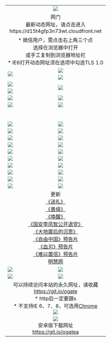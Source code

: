 ﻿<table>
  <tr></tr>
  <tr><td colspan=2 align=center><img src="https://cloud.githubusercontent.com/assets/11880933/13434984/f430fae2-e012-11e5-814f-c2df1e82b247.jpg" /></td></tr>
  <tr><td colspan=2 align=center>网门<br>最新动态网址，请点击进入
<br>https://d15t4gfp3n73wt.cloudfront.net
    </td>
  </tr>
  <tr>
    <td colspan=2 align=center>* 微信用户，需点击右上角三个点<br>选择在浏览器中打开<br>或手工复制到浏览器地址栏
    <br>* IE6打开动态网址须在选项中勾选TLS 1.0</td>
  </tr>
  <tr>
    <td rowspan=2><a href="https://d15t4gfp3n73wt.cloudfront.net/ogUP.aspx?name=11DKC.mp4&list=11DKC" target="_blank"><img src="https://d15t4gfp3n73wt.cloudfront.net/Up/11DKC1.jpg" /></a></td> 
    <td><div><a href="https://d15t4gfp3n73wt.cloudfront.net/ogUP.aspx?name=LRWS.mp4&list=LRWS" target="_blank"><img src="https://d15t4gfp3n73wt.cloudfront.net/Up/LRWS.jpg" /></a></td>
   </tr>
  <tr>
    <td><a href="https://d15t4gfp3n73wt.cloudfront.net/ogNiceVedio.aspx" target="_blank"><img src="https://d15t4gfp3n73wt.cloudfront.net/Up/11TGKDY.jpg" /></a></td>
  </tr>
  <tr>
    <td><a href="https://d15t4gfp3n73wt.cloudfront.net/ogUP.aspx?name=JQR.mp4&count=2" target="_blank"><img src="https://d15t4gfp3n73wt.cloudfront.net/Up/JQR.jpg" /></a></td>   
    <td rowspan=2><a href="https://d15t4gfp3n73wt.cloudfront.net/ogUP.aspx?name=JP.mp4&count=9" target="_blank"><img src="https://d15t4gfp3n73wt.cloudfront.net/Up/JP.jpg" /></td>
  </tr>
  <tr>
    <td><a href="https://d15t4gfp3n73wt.cloudfront.net/ogUP.aspx?name=WH.mp4" target="_blank"><img src="https://d15t4gfp3n73wt.cloudfront.net/Up/WH.jpg" /></a></td>
  </tr>
  <tr>
    <td><a href="https://d15t4gfp3n73wt.cloudfront.net/ogUP.aspx?name=SSZJ.mp4&list=SSZJ" target="_blank"><img src="https://d15t4gfp3n73wt.cloudfront.net/Up/SSZJ.jpg" /></a></td>
    <td><a href="https://d15t4gfp3n73wt.cloudfront.net/ogUP.aspx?name=1XQK.mp4&count=13" target="_blank"><img src="https://d15t4gfp3n73wt.cloudfront.net/Up/1XQK.jpg" /></a</td>
  </tr>
  <tr>
    <td><a href="https://d15t4gfp3n73wt.cloudfront.net/ogUP.aspx?name=ZY.mp4&count=2015|16" target="_blank"><img src="https://d15t4gfp3n73wt.cloudfront.net/Up/ZY.jpg" /></a</td>
    <td><a href="https://d15t4gfp3n73wt.cloudfront.net/ogUP.aspx?name=XTFY.mp4&count=B|2,A|24" target="_blank"><img src="https://d15t4gfp3n73wt.cloudfront.net/Up/XTFY.jpg" /></a></td>
  </tr>
  <tr height="40">
  </tr>
  <tr>
    <td><a href="https://d15t4gfp3n73wt.cloudfront.net/ogUP.aspx?name=4SQQ.mp4&list=4SQQ" target="_blank"><img src="https://d15t4gfp3n73wt.cloudfront.net/Up/4SQQ0.jpg"/></a></td>
    <td><a href="https://d15t4gfp3n73wt.cloudfront.net/ogUP.aspx?name=4SHQ.mp4&list=4SHQ" target="_blank"><img src="https://d15t4gfp3n73wt.cloudfront.net/Up/4SHQ0.jpg"/></a></td>
  </tr>
  <tr>
    <td><a href="https://d15t4gfp3n73wt.cloudfront.net/ogUP.aspx?name=4SZG.mp4&list=4SZG" target="_blank"><img src="https://d15t4gfp3n73wt.cloudfront.net/Up/4SZG0.jpg"/></a></td>
    <td><a href="https://d15t4gfp3n73wt.cloudfront.net/ogUP.aspx?name=4SDJ.mp4&list=4SDJ" target="_blank"><img src="https://d15t4gfp3n73wt.cloudfront.net/Up/4SDJ0.jpg"/></a></td>
  </tr>
  <tr>
    <td><a href="https://d15t4gfp3n73wt.cloudfront.net/ogUP.aspx?name=4SGX.mp4&list=4SGX" target="_blank"><img src="https://d15t4gfp3n73wt.cloudfront.net/Up/4SGX0.jpg"/></a></td>
    <td><a href="https://d15t4gfp3n73wt.cloudfront.net/ogUP.aspx?name=4SHD.mp4&list=4SHD" target="_blank"><img src="https://d15t4gfp3n73wt.cloudfront.net/Up/4SHD0.jpg"/></a></td>
  </tr>
  <tr>
    <td><a href="https://d15t4gfp3n73wt.cloudfront.net/ogUP.aspx?name=4CTX.mp4&list=4CTX" target="_blank"><img src="https://d15t4gfp3n73wt.cloudfront.net/Up/4CTX0.jpg"/></a></td>
    <td><a href="https://d15t4gfp3n73wt.cloudfront.net/ogUP.aspx?name=4CWZ.mp4&list=4CWZ" target="_blank"><img src="https://d15t4gfp3n73wt.cloudfront.net/Up/4CWZ0.jpg"/></a></td>
  </tr>
  <tr>
    <td><a href="https://d15t4gfp3n73wt.cloudfront.net/onUP.aspx?name=https://d1lqqjldbsh7xo.cloudfront.net/" target="_blank"><img src="https://d15t4gfp3n73wt.cloudfront.net/Up/0DTW.jpg"/></a></td>
    <td><a href="https://d15t4gfp3n73wt.cloudfront.net/onUP.aspx?name=https://d240ns8up8earz.cloudfront.net/acenter/" target="_blank"><img src="https://d15t4gfp3n73wt.cloudfront.net/Up/0TDW.jpg" /></a></td>
  </tr>
  <tr>
    <td><a href="https://d15t4gfp3n73wt.cloudfront.net/onUP.aspx?name=https://d4508d6vomz2p.cloudfront.net/gb/nsc413.htm" target="_blank"><img src="https://d15t4gfp3n73wt.cloudfront.net/Up/0DJY.jpg" /></a></td>
    <td><a href="https://d15t4gfp3n73wt.cloudfront.net/onUP.aspx?name=https://dilo7bqpjb57y.cloudfront.net/xtr/gb/prog204.html" target="_blank"><img src="https://d15t4gfp3n73wt.cloudfront.net/Up/0XTR.jpg" /></a></td>
  </tr>
  <tr>
    <td><a href="https://d15t4gfp3n73wt.cloudfront.net/onUP.aspx?name=https://d3aj00iefsmfgc.cloudfront.net/" target="_blank"><img src="https://d15t4gfp3n73wt.cloudfront.net/Up/0MHW.jpg" /></a></td>
    <td><a href="https://d15t4gfp3n73wt.cloudfront.net/onUP.aspx?name=https://d20wz7qt14x5d2.cloudfront.net/" target="_blank"><img src="https://d15t4gfp3n73wt.cloudfront.net/Up/0ZJW.jpg" /></a></td>
  </tr>
  <tr>
    <td><a href="https://d15t4gfp3n73wt.cloudfront.net/ogUP.aspx?name=0FG.zip" target="_blank"><img src="https://d15t4gfp3n73wt.cloudfront.net/Up/0FG.jpg" /></a></td>
    <td><a href="https://d15t4gfp3n73wt.cloudfront.net/ogUP.aspx?name=0FGA.apk" target="_blank"><img src="https://d15t4gfp3n73wt.cloudfront.net/Up/0FGA.jpg" /></a></td>
  </tr>
  <tr>
    <td><a href="https://d15t4gfp3n73wt.cloudfront.net/ogUP.aspx?name=0U.zip" target="_blank"><img src="https://d15t4gfp3n73wt.cloudfront.net/Up/0U.jpg" /></a></td>
    <td><a href="https://d15t4gfp3n73wt.cloudfront.net/ogUP.aspx?name=0UA.apk" target="_blank"><img src="https://d15t4gfp3n73wt.cloudfront.net/Up/0UA.jpg" /></a></td>
  </tr>
  <tr>
    <td><a href="https://d15t4gfp3n73wt.cloudfront.net/ogUP.aspx?name=0iPPOTV.zip" target="_blank"><img src="https://d15t4gfp3n73wt.cloudfront.net/Up/0iPPOTV.jpg" /></a></td>
    <td><a href="https://d15t4gfp3n73wt.cloudfront.net/ogUP.aspx?name=0iNTD.apk" target="_blank"><img src="https://d15t4gfp3n73wt.cloudfront.net/Up/0iNTD.jpg" /></a></td>
  </tr>
  <tr>
    <td colspan=2 align=center>更新<br>
      <a href="https://d15t4gfp3n73wt.cloudfront.net/ogUP.aspx?name=4ESL.mp4" target="_blank">《送礼》</a><br>
      <a href="https://d15t4gfp3n73wt.cloudfront.net/ogUP.aspx?name=4ESY.mp4" target="_blank">《善缘》</a><br>
      <a href="https://d15t4gfp3n73wt.cloudfront.net/ogUP.aspx?name=4EHX.mp4" target="_blank">《唤醒》</a><br>
      <a href="https://d15t4gfp3n73wt.cloudfront.net/ogUP.aspx?name=4LFZ.mp4" target="_blank">《国安李凤智公开退党》</a><br>
      <a href="https://d15t4gfp3n73wt.cloudfront.net/ogUP.aspx?name=4DDZHDCS.mp4" target="_blank">《大地震后的沉思》</a><br>
      <a href="https://d15t4gfp3n73wt.cloudfront.net/ogUP.aspx?name=11ZYZG0.mp4" target="_blank">《自由中国》预告片</a><br>
      <a href="https://d15t4gfp3n73wt.cloudfront.net/ogUP.aspx?name=11XR.mp4" target="_blank">《血刃》预告片</a><br>
      <a href="https://d15t4gfp3n73wt.cloudfront.net/ogUP.aspx?name=11NYZX.mp4&count=2" target="_blank">《难以置信》预告片</a><br>
      <a href="https://d15t4gfp3n73wt.cloudfront.net/onUP.aspx?name=https://www.minghui.org/" target="_blank">明慧网</a></td>
    </td>
  </tr>
  <tr>
    <td><a href="https://d15t4gfp3n73wt.cloudfront.net/ogNice.aspx" target="_blank"><img src="https://d15t4gfp3n73wt.cloudfront.net/Up/0WCYY.jpg" /></a></td>
    <td><a href="https://d15t4gfp3n73wt.cloudfront.net/onCO.aspx?ob=600事物&op=增删改&args=WH1~%23类型6新闻%7c%23类型6评论&mode=" target="_blank"><img src="https://d15t4gfp3n73wt.cloudfront.net/Up/0WZTT.jpg" /></a></td> 
  </tr>
  <tr>
    <td><a href="https://d15t4gfp3n73wt.cloudfront.net/ogDY.aspx" target="_blank"><img src="https://d15t4gfp3n73wt.cloudfront.net/Up/0FK.jpg" /></a></td>
    <td><a href="https://d15t4gfp3n73wt.cloudfront.net/ogST.aspx" target="_blank"><img src="https://d15t4gfp3n73wt.cloudfront.net/Up/0ST.jpg" /></a></td> 
  </tr>
  <tr>
    <td colspan=2 align=center>可以持续访问本站的永久网址，请收藏<br/><a href="https://git.io/ogate" target="_blank">https://git.io/ogate</a><br/>* http后一定要跟s<br/>* 不支持IE 6、7、8，可选用<a href="https://d15t4gfp3n73wt.cloudfront.net/ogUP.aspx?name=0ChromePortable.zip">Chrome</a><br/><a href="https://d15t4gfp3n73wt.cloudfront.net/Up/0WMGDL2.png" target="_blank"><img src="https://d15t4gfp3n73wt.cloudfront.net/Up/0WMGD2.png"/></a></td>
  </tr>
  <tr>
    <td colspan=2 align=center><a href="https://d15t4gfp3n73wt.cloudfront.net/ogUP.aspx?name=0oGate.apk" target="_blank"><img src="https://cloud.githubusercontent.com/assets/11880933/13720399/75e143ee-e842-11e5-9f0a-1421f423c80f.jpg" /></a><br>安卓版下载网址<br><a href="https://git.io/ogatea">https://git.io/ogatea</a></td>
  </tr>
  <!--tr>
    <td colspan=2 align=center>可能失效的动态网址
    </td>
  </tr-->
</table>
